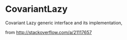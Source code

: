 # CovariantLazy

Covariant Lazy generic interface and its implementation, 

from http://stackoverflow.com/a/21117657
